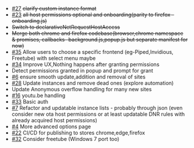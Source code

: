 - [#27](https://github.com/libreom/predirect/issues/27) ~~clarify custom instance format~~
- [#23](https://github.com/libreom/predirect/issues/23) ~~all host permissions optional and onboarding(parity to firefox - onboarding.js)~~
- ~~Switch to declarativeNetRequestHostAccess~~
- ~~Merge both chrome and firefox codebase(browser,chrome namespace & promises, callbacks- background.js,popup.js but separate manifest for now)~~
- [#35](https://github.com/libreom/predirect/issues/35) Allow users to choose a specific frontend (eg-Piped,Invidious, Freetube) with select menu maybe
- [#34](https://github.com/libreom/predirect/issues/34) Improve UX,Nothing happens after granting permissions
- Detect permissions granted in popup and prompt for grant
- [#6](https://github.com/libreom/predirect/issues/6) ensure smooth update,addition and removal of sites
- [#28](https://github.com/libreom/predirect/issues/28) Update instances and remove dead ones (explore automation)
- Update Anonymous overflow handling for many new sites
- [#16](https://github.com/libreom/predirect/issues/16) youtu.be handling
- [#33](https://github.com/libreom/predirect/issues/33) Basic auth
- [#7](https://github.com/libreom/predirect/issues/7) Refactor and updatable instance lists - probably through json (even consider new ota host permissions or at least updatable DNR rules with already acquired host permissions)
- [#4](https://github.com/libreom/predirect/issues/4) More advanced options page
- [#22](https://github.com/libreom/predirect/issues/22) CI/CD for publishing to stores chrome,edge,firefox
- [#32](https://github.com/libreom/predirect/issues/32) Consider freetube (Windows 7 port too)
